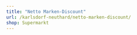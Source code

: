 ```yaml
---
title: "Netto Marken-Discount"
url: /karlsdorf-neuthard/netto-marken-discount/
shop: Supermarkt
---
```

